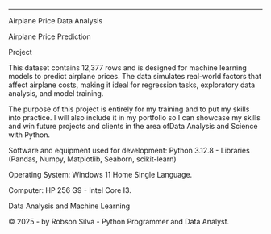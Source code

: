 ---

Airplane Price Data Analysis

Airplane Price Prediction

Project

This dataset contains 12,377 rows and is designed for machine learning models to predict airplane prices. The data simulates real-world factors that affect airplane costs, making it ideal for regression tasks, exploratory data analysis, and model training.

The purpose of this project is entirely for my training and to put my skills into practice. I will also include it in my portfolio so I can showcase my skills and win future projects and clients in the area of ​​Data Analysis and Science with Python.

Software and equipment used for development: Python 3.12.8 - Libraries (Pandas, Numpy, Matplotlib, Seaborn, scikit-learn)

Operating System: Windows 11 Home Single Language.

Computer: HP 256 G9 - Intel Core I3.

Data Analysis and Machine Learning

© 2025 - by Robson Silva - Python Programmer and Data Analyst.

